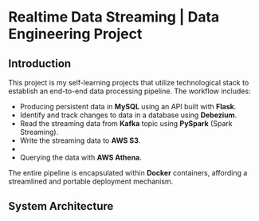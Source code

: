 # Realtime Data Streaming | Data Engineering Project

## Introduction 
This project is my self-learning projects that utilize technological stack to establish an end-to-end data processing pipeline. 
The workflow includes: 
- Producing persistent data in **MySQL** using an API built with **Flask**.
- Identify and track changes to data in a database using **Debezium**.
- Read the streaming data from **Kafka** topic using **PySpark** (Spark Streaming).
- Write the streaming data to **AWS S3**.
- 
- Querying the data with **AWS Athena**.

The entire pipeline is encapsulated within **Docker** containers, affording a streamlined and portable deployment mechanism. 

## System Architecture

